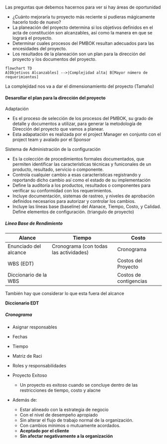 Las preguntas que debemos hacernos para ver si hay áreas de oportunidad
- ¿Cuánto mejoraría tu proyecto más reciente si pudieras mágicamente hacerlo todo de nuevo?
- La planeación del proyecto determina si los objetivos definidos en el acta de constitución son alcanzables, así como la manera en que se logrará el proyecto.
- Determinar cuales procesos del PMBOK resultan adecuados para las encesidades del proyecto.
- Los resultados de la planeación son un plan para la dirección del proyecto y los documentos del proyecto.


```mermaid 
flowchart TD
A[Objetivos Alcanzables] -->|Complejidad alta| B[Mayor número de requerimientos]
```


La complejidad nos va a dar el dimensionamiento del proyecto (Tamaño)


#### Desarollar el plan para la dirección del proyecto
Adaptación
- Es el proceso de selección de los procesos del PMBOK, su grado de detalle y documentos a utilizar, para generar la metodología de Dirección del proyecto que vamos a planear.
- Esta adapatación es realizada por el project Manager en conjunto con el project team y avalado por el Sponsor

Sistema de Administración de la configuración
- Es la colección de procedimientos formales documentados, que permiten identificar las características técnicas y funiconales de un producto, resultado, servicio o componente.
- Controla cualquier cambio a esas características registrando y reportando dicho cambio así como el estado de su implementación
- Define la auditoría a los productos, resultados o componentes para verificar su conformidad con los requerimientos.
- Incluye documentación, sistemas de rastreo, y niveles de aprobación definidos necesarios para autorizar y controlar los cambios.
- Incluye las líneas base (baseline) del Alanace, Tiempo, Costo, y Calidad. Define elementos de configuración. (triangulo de proyecto)

##### Linea Base de Rendimiento

| Alance                | Tiempo                                 | Costo                  |
| --------------------- | -------------------------------------- | ---------------------- |
| Enunciado del alcance | Cronograma (con todas las actividades) | Cronograma             |
| WBS (EDT)             |                                        | Costos del Proyecto    |
| Diccionario de la WBS |                                        | Costos de contigencias |

También hay que considerar lo que esta fuera del alcance

**Diccionario EDT**

 ##### Cronograma
 - Asignar responsables
 - Fechas
 - Tiempo
 - Matriz de Raci
 - Roles y responsabilidades


- Proyecto Exitoso
	- Un proyecto es exitoso cuando se concluye dentro de las restricciones de tiempo, costo y alacne
- Además de:
	- Estar alineado con la estrategia de negocio
	- Con el nivel de desempeño apropiado
	- Sin alterar el flujo de trabajo normal de la organización.
	- Con cambios mínimos o mutuamente acordados.
	- **Aceptado por el cliente**
	- **Sin afectar negativamente a la organización**

